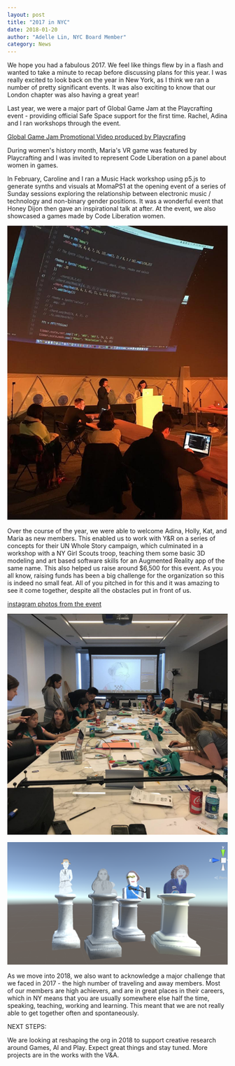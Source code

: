 ```yaml
---
layout: post
title: "2017 in NYC"
date: 2018-01-20
author: "Adelle Lin, NYC Board Member"
category: News
---
```

We hope you had a fabulous 2017. We feel like things flew by in a flash and wanted to take a minute to recap before discussing plans for this year. I was really excited to look back on the year in New York, as I think we ran a number of pretty significant events. It was also exciting to know that our London chapter was also having a great year!

Last year, we were a major part of Global Game Jam at the Playcrafting event - providing official Safe Space support for the first time. Rachel, Adina and I ran workshops through the event.

[Global Game Jam Promotional Video produced by Playcrafing](https://www.youtube.com/watch?v=oQtzPaFwy1s)

During women's history month, Maria's VR game was featured by Playcrafting and I was invited to represent Code Liberation on a panel about women in games.

In February, Caroline and I ran a Music Hack workshop using p5.js to generate synths and visuals at MomaPS1 at the opening event of a series of Sunday sessions exploring the relationship between electronic music / technology and non-binary gender positions. It was a wonderful event that Honey Dijon then gave an inspirational talk at after. At the event, we also showcased a games made by Code Liberation women.

![Caroline and I at MomaPS1](/img/blog/2017-nyc-review/moma.jpg)

Over the course of the year, we were able to welcome Adina, Holly, Kat, and Maria as new members. This enabled us to work with Y&R on a series of concepts for their UN Whole Story campaign, which culminated in a workshop with a NY Girl Scouts troop, teaching them some basic 3D modeling and art based software skills for an Augmented Reality app of the same name. This also helped us raise around $6,500 for this event. As you all know, raising funds has been a big challenge for the organization so this is indeed no small feat. All of you pitched in for this and it was amazing to see it come together, despite all the obstacles put in front of us.

[instagram photos from the event](https://www.instagram.com/wholestoryproject/?hl=en)

![NY Girl Scouts and the UN Collaboration](/img/blog/2017-nyc-review/yr1.png)

![NY Girl Scouts and the UN Collaboration](/img/blog/2017-nyc-review/yr2.png)

As we move into 2018, we also want to acknowledge a major challenge that we faced in 2017 - the high number of traveling and away members. Most of our members are high achievers, and are in great places in their careers, which in NY means that you are usually somewhere else half the time, speaking, teaching, working and learning. This meant that we are not really able to get together often and spontaneously.

NEXT STEPS:

We are looking at reshaping the org in 2018 to support creative research around Games, AI and Play. Expect great things and stay tuned. More projects are in the works with the V&A.
